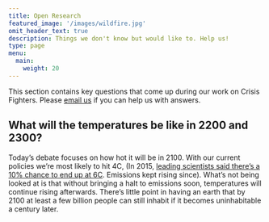 ```yaml
---
title: Open Research
featured_image: '/images/wildfire.jpg'
omit_header_text: true
description: Things we don't know but would like to. Help us!
type: page
menu:
  main:
    weight: 20
---
```


This section contains key questions that come up during our work on Crisis Fighters. Please [email us](mailto:hi@crisisfighters.org) if you can help us with answers.

## What will the temperatures be like in 2200 and 2300?
Today’s debate focuses on how hot it will be in 2100. With our current policies we’re most likely to hit 4C, (In 2015, [leading scientists said there’s a 10% chance to end up at 6C](https://www.independent.co.uk/environment/climate-change/global-warming-experts-say-temperatures-could-rise-by-6c-by-2100-with-cataclysmic-results-10193506.html). Emissions kept rising since). What’s not being looked at is that without bringing a halt to emissions soon, temperatures will continue rising afterwards. There’s little point in having an earth that by 2100 at least a few billion people can still inhabit if it becomes uninhabitable a century later.

